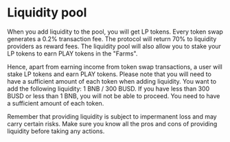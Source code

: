 # Liquidity pool

When you add liquidity to the pool, you will get LP tokens. Every token swap generates a 0.2% transaction fee. The protocol will return 70% to liquidity providers as reward fees. The liquidity pool will also allow you to stake your LP tokens to earn PLAY tokens in the "Farms".

Hence, apart from earning income from token swap transactions, a user will stake LP tokens and earn PLAY tokens.
Please note that you will need to have a sufficient amount of each token when adding liquidity. You want to add the following liquidity: 1 BNB / 300 BUSD. If you have less than 300 BUSD or less than 1 BNB, you will not be able to proceed. You need to have a sufficient amount of each token.

Remember that providing liquidity is subject to impermanent loss and may carry certain risks. Make sure you know all the pros and cons of providing liquidity before taking any actions.

